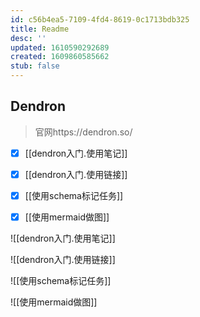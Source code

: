 ```yaml
---
id: c56b4ea5-7109-4fd4-8619-0c1713bdb325
title: Readme
desc: ''
updated: 1610590292689
created: 1609860585662
stub: false
---
```


## Dendron

> 官网https://dendron.so/

- [x] [[dendron入门.使用笔记]]


- [x] [[dendron入门.使用链接]]


- [x] [[使用schema标记任务]]

- [x] [[使用mermaid做图]]

![[dendron入门.使用笔记]]

![[dendron入门.使用链接]]


![[使用schema标记任务]]

![[使用mermaid做图]]